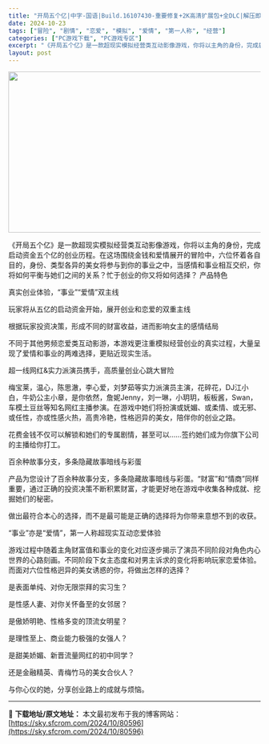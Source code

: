 ```yaml
---
title: "开局五个亿|中字-国语|Build.16107430-重要修复+2K高清扩展包+全DLC|解压即撸|"
date: 2024-10-23
tags: ["冒险", "剧情", "恋爱", "模拟", "爱情", "第一人称", "经营"]
categories: ["PC游戏下载", "PC游戏专区"]
excerpt: "《开局五个亿》是一款超现实模拟经营类互动影像游戏，你将以主角的身份，完成启动资金五个亿的创业历程。在这场围绕金钱和爱情展开的冒险中，六位怀着各自目的，身份、类型各异的美女将参与到你的事业之中，当感情和事业相互交织，你将如何平衡与她们之间的关系？忙于创业的你又将如何选择？ 产品特色 真实创业体验，“事&hellip;"
layout: post
---
```


<img class="aligncenter size-full wp-image-80582" src="https://sky.sfcrom.com/wp-content/uploads/2024/10/2024102302163060.webp" alt="" width="570" height="321" />

《开局五个亿》是一款超现实模拟经营类互动影像游戏，你将以主角的身份，完成启动资金五个亿的创业历程。在这场围绕金钱和爱情展开的冒险中，六位怀着各自目的，身份、类型各异的美女将参与到你的事业之中，当感情和事业相互交织，你将如何平衡与她们之间的关系？忙于创业的你又将如何选择？
产品特色

真实创业体验，“事业”“爱情”双主线

玩家将从五亿的启动资金开始，展开创业和恋爱的双重主线

根据玩家投资决策，形成不同的财富收益，进而影响女主的感情结局

不同于其他男频恋爱类互动影游，本游戏更注重模拟经营创业的真实过程，大量呈现了爱情和事业的两难选择，更贴近现实生活。

超一线网红&amp;实力派演员携手，高质量创业心跳大冒险

梅宝莱，温心，陈思澈，李心爱，刘梦茹等实力派演员主演，花碎花，DJ江小白，牛奶公主小章，是你依然，詹妮Jenny，刘一琳，小玥玥，板板酱，Swan，车模土豆丝等知名网红主播参演。在游戏中她们将扮演或妩媚、或柔情、或无邪、或任性，亦或性感火热，高贵冷艳，性格迥异的美女，陪伴你的创业之路。

花费金钱不仅可以解锁和她们的专属剧情，甚至可以……签约她们成为你旗下公司的主播给你打工。

百余种故事分支，多条隐藏故事暗线与彩蛋

产品为您设计了百余种故事分支，多条隐藏故事暗线与彩蛋。“财富”和“情商”同样重要，通过正确的投资决策不断积累财富，才能更好地在游戏中收集各种成就、挖掘她们的秘密。

做出最符合本心的选择，而不是最可能是正确的选择将为你带来意想不到的收获。

“事业”亦是“爱情”，第一人称超现实互动恋爱体验

游戏过程中随着主角财富值和事业的变化对应逐步揭示了演员不同阶段对角色内心世界的心路刻画。不同阶段下女主态度和对男主诉求的变化将影响玩家恋爱体验。而面对六位性格迥异的美女诱惑的你，将做出怎样的选择？

是表面单纯、对你无限崇拜的实习生？

是性感人妻、对你关怀备至的女邻居？

是傲娇明艳、性格多变的顶流女明星？

是理性至上、商业能力极强的女强人？

是甜美娇媚、新晋流量网红的初中同学？

还是金融精英、青梅竹马的美女合伙人？

与你心仪的她，分享创业路上的成就与烦恼。

---
📖 **下载地址/原文地址：** 本文最初发布于我的博客网站：[https://sky.sfcrom.com/2024/10/80596](https://sky.sfcrom.com/2024/10/80596)
